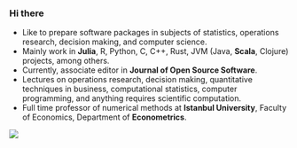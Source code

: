 ### Hi there 

- Like to prepare software packages in subjects of statistics, operations research, decision making, and computer science.
- Mainly work in **Julia**, R, Python, C, C++, Rust, JVM (Java, **Scala**, Clojure) projects, among others.
- Currently, associate editor in **Journal of Open Source Software**.
- Lectures on operations research, decision making, quantitative techniques in business, computational statistics, computer programming, and anything requires scientific computation.
- Full time professor of numerical methods at **Istanbul University**, Faculty of Economics, Department of **Econometrics**.

![](https://komarev.com/ghpvc/?username=jbytecode&color=blueviolet)
  


